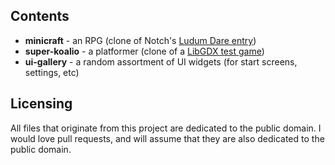 ## Contents

* **minicraft** - an RPG (clone of Notch's [Ludum Dare entry](http://www.ludumdare.com/compo/ludum-dare-22/?action=preview&uid=398))
* **super-koalio** - a platformer (clone of a [LibGDX test game](https://github.com/libgdx/libgdx/blob/master/tests/gdx-tests/src/com/badlogic/gdx/tests/superkoalio/SuperKoalio.java))
* **ui-gallery** - a random assortment of UI widgets (for start screens, settings, etc)

## Licensing

All files that originate from this project are dedicated to the public domain. I would love pull requests, and will assume that they are also dedicated to the public domain.
